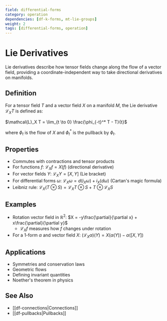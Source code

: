 ```yaml
---
field: differential-forms
category: operation
dependencies: [df-k-forms, mt-lie-groups]
weight: 2
tags: [differential-forms, operation]
---
```


# Lie Derivatives

Lie derivatives describe how tensor fields change along the flow of a vector field, providing a coordinate-independent way to take directional derivatives on manifolds.

## Definition
For a tensor field $T$ and a vector field $X$ on a manifold $M$, the Lie derivative $\mathcal{L}_X T$ is defined as:

$\mathcal{L}_X T = \lim_{t \to 0} \frac{\phi_{-t}^* T - T}{t}$

where $\phi_t$ is the flow of $X$ and $\phi_t^*$ is the pullback by $\phi_t$.

## Properties
- Commutes with contractions and tensor products
- For functions $f$: $\mathcal{L}_X f = X(f)$ (directional derivative)
- For vector fields $Y$: $\mathcal{L}_X Y = [X, Y]$ (Lie bracket)
- For differential forms $\omega$: $\mathcal{L}_X \omega = d(i_X \omega) + i_X(d\omega)$ (Cartan's magic formula)
- Leibniz rule: $\mathcal{L}_X(T \otimes S) = \mathcal{L}_X T \otimes S + T \otimes \mathcal{L}_X S$

## Examples
- Rotation vector field in $\mathbb{R}^2$: $X = -y\frac{\partial}{\partial x} + x\frac{\partial}{\partial y}$
  - $\mathcal{L}_X f$ measures how $f$ changes under rotation
- For a 1-form $\alpha$ and vector field $X$: $(\mathcal{L}_X \alpha)(Y) = X(\alpha(Y)) - \alpha([X, Y])$

## Applications
- Symmetries and conservation laws
- Geometric flows
- Defining invariant quantities
- Noether's theorem in physics

## See Also
- [[df-connections|Connections]]
- [[df-pullbacks|Pullbacks]]